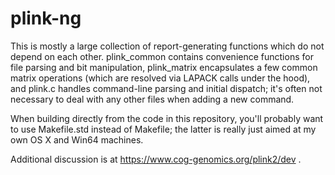 plink-ng
========

This is mostly a large collection of report-generating functions which do not
depend on each other.  plink_common contains convenience functions for file
parsing and bit manipulation, plink_matrix encapsulates a few common matrix
operations (which are resolved via LAPACK calls under the hood), and plink.c
handles command-line parsing and initial dispatch; it's often not necessary to
deal with any other files when adding a new command.

When building directly from the code in this repository, you'll probably want
to use Makefile.std instead of Makefile; the latter is really just aimed at my
own OS X and Win64 machines.

Additional discussion is at https://www.cog-genomics.org/plink2/dev .
